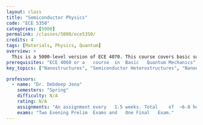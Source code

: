 ```yaml
---
layout: class
title: "Semiconductor Physics"
code: "ECE 5350"
categories: [5000]
permalink: /classes/5000/ece5350/
credits: 4
tags: [Materials, Physics, Quantum]
overview: >
  This is a 5000-level version of ECE 4070. This course covers basic solid state and semiconductor physics relevant for understanding electronic and optical devices. Topics include crystalline structures, bonding in atoms and solids, energy bands in solids, electron statistics and dynamics in energy bands, effective mass equation, carrier transport in solids, Boltzmann transport equation, semiconductor homo- and hetero-junctions, optical processes in semiconductors, electronic and optical properties of semiconductor nanostructures, semiconductor quantum wells, wires, and dots, electron transport in reduced dimensions, semiconductor lasers and optoelectronics, high-frequency response of electrons in solids and plasmons.
prerequisites: "ECE	4060 or	a	course	in	Basic	Quantum	Mechanics"
key_topics: ["Nanostructures", "Semiconductor Heterostructures", "Nanoelectronic", "Nanophotonics"]

professors:
  - name: "Dr. Debdeep Jena"
    semesters: "Spring"
    difficulty: N/A
    rating: N/A
    assignments: "An assignment every	1.5	weeks. Total	of	~6-8 homework	assignments	per	semester.	"
    exams: "Two	Evening	Prelim	Exams and	One	Final	Exam."
---
```

